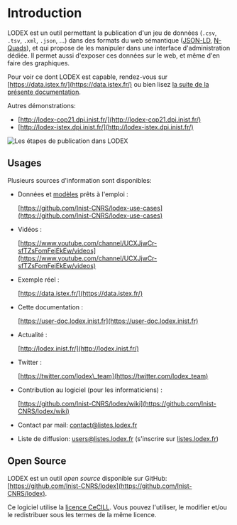 # Introduction

LODEX est un outil permettant la publication d'un jeu de données \(`.csv`, `.tsv`, `.xml`, `.json`, ...\) dans des formats du web sémantique \([JSON-LD](https://json-ld.org/), [N-Quads](https://www.w3.org/TR/n-quads/)\), et qui propose de les manipuler dans une interface d'administration dédiée. Il permet aussi d'exposer ces données sur le web, et même d'en faire des graphiques.

Pour voir ce dont LODEX est capable, rendez-vous sur [https://data.istex.fr/](https://data.istex.fr/) ou bien lisez [la suite de la présente documentation](installation/).

Autres démonstrations:

* [http://lodex-cop21.dpi.inist.fr/](http://lodex-cop21.dpi.inist.fr/)
* [http://lodex-istex.dpi.inist.fr/](http://lodex-istex.dpi.inist.fr/)

![Les &#xE9;tapes de publication dans LODEX](https://camo.githubusercontent.com/a06c4e0ddb2d326a96390d57cb34fc0102f91605/68747470733a2f2f646f63732e676f6f676c652e636f6d2f64726177696e67732f642f652f32504143582d31765141387a65326b746b524c585a4239734e576b667430635570665f6a4f4a62546651413741747a76777352667377424375695777457349336b76487a417a6d5a4e687a34437863655051303263412f7075623f773d39303426683d353831)

## Usages

Plusieurs sources d'information sont disponibles:

* Données et [modèles](administration/modele/) prêts à l'emploi :

  [https://github.com/Inist-CNRS/lodex-use-cases](https://github.com/Inist-CNRS/lodex-use-cases)

* Vidéos :

  [https://www.youtube.com/channel/UCXJjwCr-sfTZsFomFejEkEw/videos](https://www.youtube.com/channel/UCXJjwCr-sfTZsFomFejEkEw/videos)

* Exemple réel :

  [https://data.istex.fr/](https://data.istex.fr/)

* Cette documentation :

  [https://user-doc.lodex.inist.fr](https://user-doc.lodex.inist.fr)

* Actualité :

  [http://lodex.inist.fr/](http://lodex.inist.fr/)

* Twitter :

  [https://twitter.com/lodex\_team](https://twitter.com/lodex_team)

* Contribution au logiciel \(pour les informaticiens\) :

  [https://github.com/Inist-CNRS/lodex/wiki](https://github.com/Inist-CNRS/lodex/wiki)

* Contact par mail: contact@listes.lodex.fr
* Liste de diffusion: users@listes.lodex.fr \(s'inscrire sur [listes.lodex.fr](https://listes.lodex.fr/sympa/info/users)\)

## Open Source

LODEX est un outil _open source_ disponible sur GitHub: [https://github.com/Inist-CNRS/lodex](https://github.com/Inist-CNRS/lodex).

Ce logiciel utilise la [licence CeCILL](http://www.cecill.info/). Vous pouvez l'utiliser, le modifier et/ou le redistribuer sous les termes de la même licence.

